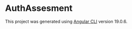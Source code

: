 # AuthAssesment

This project was generated using [Angular CLI](https://github.com/angular/angular-cli) version 19.0.6.

